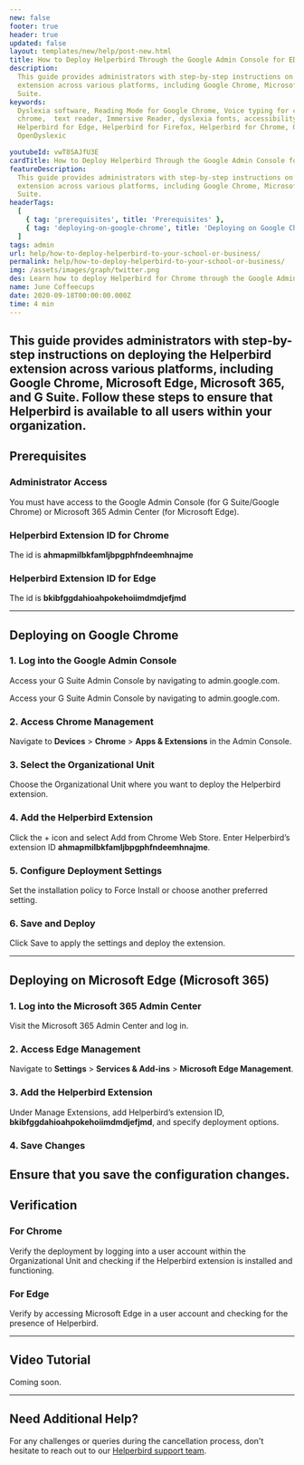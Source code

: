 ```yaml
---
new: false
footer: true
header: true
updated: false
layout: templates/new/help/post-new.html
title: How to Deploy Helperbird Through the Google Admin Console for EDU Accounts
description:
  This guide provides administrators with step-by-step instructions on deploying the Helperbird
  extension across various platforms, including Google Chrome, Microsoft Edge, Microsoft 365, and G
  Suite.
keywords:
  Dyslexia software, Reading Mode for Google Chrome, Voice typing for chrome, Text to speech for
  chrome,  text reader, Immersive Reader, dyslexia fonts, accessibility software, dyslexia software,
  Helperbird for Edge, Helperbird for Firefox, Helperbird for Chrome, Opendyslexic for Chrome,
  OpenDyslexic

youtubeId: vwT8SAJfU3E
cardTitle: How to Deploy Helperbird Through the Google Admin Console for EDU Accounts
featureDescription:
  This guide provides administrators with step-by-step instructions on deploying the Helperbird
  extension across various platforms, including Google Chrome, Microsoft Edge, Microsoft 365, and G
  Suite.
headerTags:
  [
    { tag: 'prerequisites', title: 'Prerequisites' },
    { tag: 'deploying-on-google-chrome', title: 'Deploying on Google Chrome' }
  ]
tags: admin
url: help/how-to-deploy-helperbird-to-your-school-or-business/
permalink: help/how-to-deploy-helperbird-to-your-school-or-business/
img: /assets/images/graph/twitter.png
des: Learn how to deploy Helperbird for Chrome through the Google Admin Console for EDU accounts
name: June Coffeecups
date: 2020-09-18T00:00:00.000Z
time: 4 min
---
```


## This guide provides administrators with step-by-step instructions on deploying the Helperbird extension across various platforms, including Google Chrome, Microsoft Edge, Microsoft 365, and G Suite. Follow these steps to ensure that Helperbird is available to all users within your organization.

## Prerequisites

### Administrator Access

You must have access to the Google Admin Console (for G Suite/Google Chrome) or Microsoft 365 Admin
Center (for Microsoft Edge).

### Helperbird Extension ID for Chrome

The id is **ahmapmilbkfamljbpgphfndeemhnajme**

### Helperbird Extension ID for Edge

The id is **bkibfggdahioahpokehoiimdmdjefjmd**

---

## Deploying on Google Chrome

### 1. Log into the Google Admin Console

Access your G Suite Admin Console by navigating to admin.google.com.

Access your G Suite Admin Console by navigating to admin.google.com.

### 2. Access Chrome Management

Navigate to **Devices** > **Chrome** > **Apps & Extensions** in the Admin Console.

### 3. Select the Organizational Unit

Choose the Organizational Unit where you want to deploy the Helperbird extension.

### 4. Add the Helperbird Extension

Click the + icon and select Add from Chrome Web Store. Enter Helperbird’s extension ID
**ahmapmilbkfamljbpgphfndeemhnajme**.

### 5. Configure Deployment Settings

Set the installation policy to Force Install or choose another preferred setting.

### 6. Save and Deploy

Click Save to apply the settings and deploy the extension.

---

## Deploying on Microsoft Edge (Microsoft 365)

### 1. Log into the Microsoft 365 Admin Center

Visit the Microsoft 365 Admin Center and log in.

### 2. Access Edge Management

Navigate to **Settings** > **Services & Add-ins** > **Microsoft Edge Management**.

### 3. Add the Helperbird Extension

Under Manage Extensions, add Helperbird’s extension ID, **bkibfggdahioahpokehoiimdmdjefjmd**, and
specify deployment options.

### 4. Save Changes

## Ensure that you save the configuration changes.

## Verification

### For Chrome

Verify the deployment by logging into a user account within the Organizational Unit and checking if
the Helperbird extension is installed and functioning.

### For Edge

Verify by accessing Microsoft Edge in a user account and checking for the presence of Helperbird.

---

## Video Tutorial

Coming soon.

---

## Need Additional Help?

For any challenges or queries during the cancellation process, don't hesitate to reach out to our
[Helperbird support team](https://www.helperbird.com/support).
